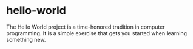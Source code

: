 # hello-world
The Hello World project is a time-honored tradition in computer programming.
It is a simple exercise that gets you started when learning something new.
